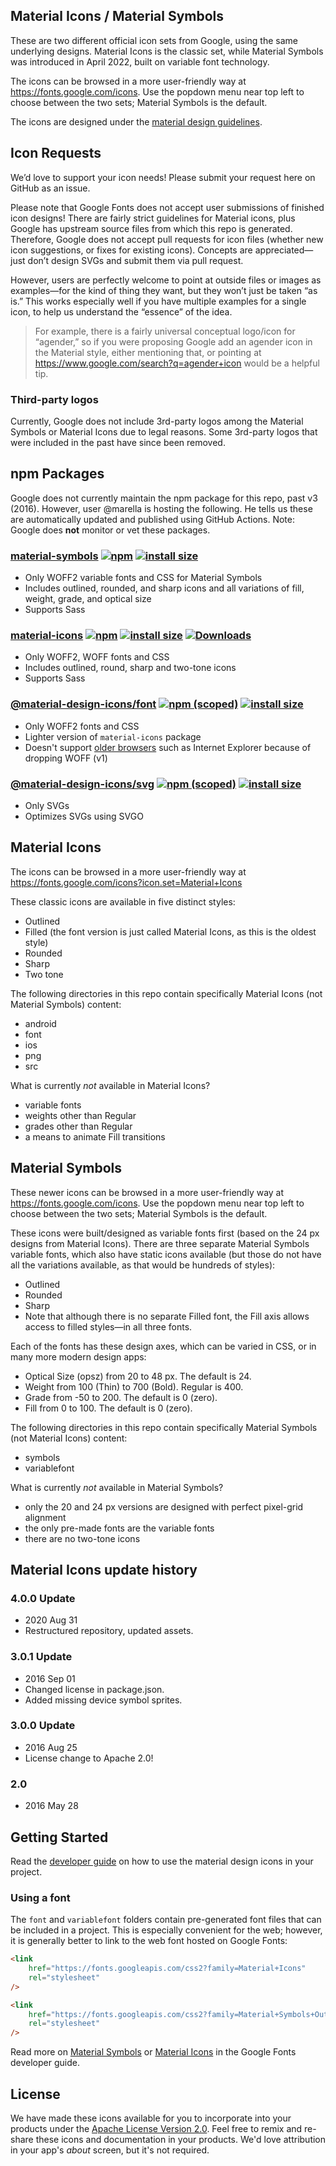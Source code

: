 ## Material Icons / Material Symbols

These are two different official icon sets from Google, using the same
underlying designs. Material Icons is the classic set, while Material Symbols
was introduced in April 2022, built on variable font technology.

The icons can be browsed in a more user-friendly way at
https://fonts.google.com/icons. Use the popdown menu near top left to choose
between the two sets; Material Symbols is the default.

The icons are designed under the
[material design guidelines](https://material.io/guidelines/).

## Icon Requests

We’d love to support your icon needs! Please submit your request here on GitHub
as an issue.

Please note that Google Fonts does not accept user submissions of finished icon
designs! There are fairly strict guidelines for Material icons, plus Google has
upstream source files from which this repo is generated. Therefore, Google does
not accept pull requests for icon files (whether new icon suggestions, or fixes
for existing icons). Concepts are appreciated—just don’t design SVGs and submit
them via pull request.

However, users are perfectly welcome to point at outside files or images as
examples—for the kind of thing they want, but they won’t just be taken “as is.”
This works especially well if you have multiple examples for a single icon, to
help us understand the “essence” of the idea.

> For example, there is a fairly universal conceptual logo/icon for “agender,”
> so if you were proposing Google add an agender icon in the Material style,
> either mentioning that, or pointing at
> https://www.google.com/search?q=agender+icon would be a helpful tip.

### Third-party logos

Currently, Google does not include 3rd-party logos among the Material Symbols or
Material Icons due to legal reasons. Some 3rd-party logos that were included in
the past have since been removed.

## npm Packages

Google does not currently maintain the npm package for this repo, past v3
(2016). However, user @marella is hosting the following. He tells us these are
automatically updated and published using GitHub Actions. Note: Google does
**not** monitor or vet these packages.

### [material-symbols](https://github.com/marella/material-symbols/tree/main/material-symbols#readme) [![npm](https://img.shields.io/npm/v/material-symbols)](https://www.npmjs.com/package/material-symbols) [![install size](https://packagephobia.com/badge?p=material-symbols)](https://packagephobia.com/result?p=material-symbols)

-   Only WOFF2 variable fonts and CSS for Material Symbols
-   Includes outlined, rounded, and sharp icons and all variations of fill,
    weight, grade, and optical size
-   Supports Sass

### [material-icons](https://github.com/marella/material-icons#readme) [![npm](https://img.shields.io/npm/v/material-icons)](https://www.npmjs.com/package/material-icons) [![install size](https://packagephobia.com/badge?p=material-icons)](https://packagephobia.com/result?p=material-icons) [![Downloads](https://img.shields.io/npm/dm/material-icons)](https://www.npmjs.com/package/material-icons)

-   Only WOFF2, WOFF fonts and CSS
-   Includes outlined, round, sharp and two-tone icons
-   Supports Sass

### [@material-design-icons/font](https://github.com/marella/material-design-icons/tree/main/font#readme) [![npm (scoped)](https://img.shields.io/npm/v/@material-design-icons/font)](https://www.npmjs.com/package/@material-design-icons/font) [![install size](https://packagephobia.com/badge?p=@material-design-icons/font)](https://packagephobia.com/result?p=@material-design-icons/font)

-   Only WOFF2 fonts and CSS
-   Lighter version of `material-icons` package
-   Doesn't support [older browsers](https://caniuse.com/woff2) such as Internet
    Explorer because of dropping WOFF (v1)

### [@material-design-icons/svg](https://github.com/marella/material-design-icons/tree/main/svg#readme) [![npm (scoped)](https://img.shields.io/npm/v/@material-design-icons/svg)](https://www.npmjs.com/package/@material-design-icons/svg) [![install size](https://packagephobia.com/badge?p=@material-design-icons/svg)](https://packagephobia.com/result?p=@material-design-icons/svg)

-   Only SVGs
-   Optimizes SVGs using SVGO

## Material Icons

The icons can be browsed in a more user-friendly way at
https://fonts.google.com/icons?icon.set=Material+Icons

These classic icons are available in five distinct styles:

-   Outlined
-   Filled (the font version is just called Material Icons, as this is the
    oldest style)
-   Rounded
-   Sharp
-   Two tone

The following directories in this repo contain specifically Material Icons (not
Material Symbols) content:

-   android
-   font
-   ios
-   png
-   src

What is currently _not_ available in Material Icons?

-   variable fonts
-   weights other than Regular
-   grades other than Regular
-   a means to animate Fill transitions

## Material Symbols

These newer icons can be browsed in a more user-friendly way at
https://fonts.google.com/icons. Use the popdown menu near top left to choose
between the two sets; Material Symbols is the default.

These icons were built/designed as variable fonts first (based on the 24 px
designs from Material Icons). There are three separate Material Symbols variable
fonts, which also have static icons available (but those do not have all the
variations available, as that would be hundreds of styles):

-   Outlined
-   Rounded
-   Sharp
-   Note that although there is no separate Filled font, the Fill axis allows
    access to filled styles—in all three fonts.

Each of the fonts has these design axes, which can be varied in CSS, or in many
more modern design apps:

-   Optical Size (opsz) from 20 to 48 px. The default is 24.
-   Weight from 100 (Thin) to 700 (Bold). Regular is 400.
-   Grade from -50 to 200. The default is 0 (zero).
-   Fill from 0 to 100. The default is 0 (zero).

The following directories in this repo contain specifically Material Symbols
(not Material Icons) content:

-   symbols
-   variablefont

What is currently _not_ available in Material Symbols?

-   only the 20 and 24 px versions are designed with perfect pixel-grid
    alignment
-   the only pre-made fonts are the variable fonts
-   there are no two-tone icons

## Material Icons update history

### 4.0.0 Update

-   2020 Aug 31
-   Restructured repository, updated assets.

### 3.0.1 Update

-   2016 Sep 01
-   Changed license in package.json.
-   Added missing device symbol sprites.

### 3.0.0 Update

-   2016 Aug 25
-   License change to Apache 2.0!

### 2.0

-   2016 May 28

## Getting Started

Read the
[developer guide](https://developers.google.com/fonts/docs/material_icons) on
how to use the material design icons in your project.

### Using a font

The `font` and `variablefont` folders contain pre-generated font files that can
be included in a project. This is especially convenient for the web; however, it
is generally better to link to the web font hosted on Google Fonts:

```html
<link
    href="https://fonts.googleapis.com/css2?family=Material+Icons"
    rel="stylesheet"
/>
```

```html
<link
    href="https://fonts.googleapis.com/css2?family=Material+Symbols+Outlined"
    rel="stylesheet"
/>
```

Read more on
[Material Symbols](https://developers.google.com/fonts/docs/material_symbols/)
or [Material Icons](https://developers.google.com/fonts/docs/material_icons/) in
the Google Fonts developer guide.

## License

We have made these icons available for you to incorporate into your products
under the
[Apache License Version 2.0](https://www.apache.org/licenses/LICENSE-2.0.txt).
Feel free to remix and re-share these icons and documentation in your products.
We'd love attribution in your app's _about_ screen, but it's not required.
